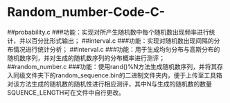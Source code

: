 # Random_number-Code-C-
##probability.c
###功能：实现对所产生随机数中每个随机数出现频率进行统计，并以百分比形式输出；
##interval.c
###功能：实现对随机数出现间隔的分布情况进行统计分析；
##interval.c
###功能：用于生成均匀分布与高斯分布的随机数序列，并对生成的随机数序列的分布概率进行测评；
##random_number.c
###功能：使用rand()%N方法生成随机数序列，并将其存入同级文件夹下的random_sequence.bin的二进制文件夹内，便于上传至工具箱对该方法生成的随机数的随机性进行相应测评，其中N与生成的随机数的数量SQUENCE_LENGTH可在文件中自行更改。
